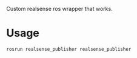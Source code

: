 Custom realsense ros wrapper that works.

# Usage

```
rosrun realsense_publisher realsense_publisher
```
